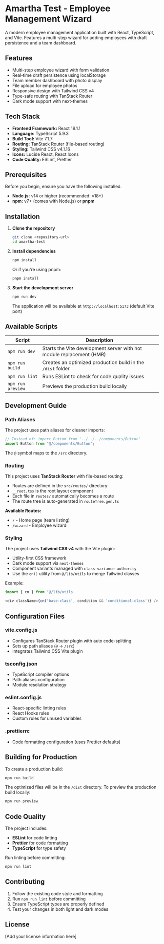 # Amartha Test - Employee Management Wizard

A modern employee management application built with React, TypeScript, and Vite. Features a multi-step wizard for adding employees with draft persistence and a team dashboard.

## Features

- Multi-step employee wizard with form validation
- Real-time draft persistence using localStorage
- Team member dashboard with photo display
- File upload for employee photos
- Responsive design with Tailwind CSS v4
- Type-safe routing with TanStack Router
- Dark mode support with next-themes

## Tech Stack

- **Frontend Framework:** React 19.1.1
- **Language:** TypeScript 5.9.3
- **Build Tool:** Vite 7.1.7
- **Routing:** TanStack Router (file-based routing)
- **Styling:** Tailwind CSS v4.1.16
- **Icons:** Lucide React, React Icons
- **Code Quality:** ESLint, Prettier

## Prerequisites

Before you begin, ensure you have the following installed:

- **Node.js:** v14 or higher (recommended: v18+)
- **npm:** v7+ (comes with Node.js) or **pnpm**

## Installation

1. **Clone the repository**

   ```bash
   git clone <repository-url>
   cd amartha-test
   ```

2. **Install dependencies**

   ```bash
   npm install
   ```

   Or if you're using pnpm:

   ```bash
   pnpm install
   ```

3. **Start the development server**

   ```bash
   npm run dev
   ```

   The application will be available at `http://localhost:5173` (default Vite port)

## Available Scripts

| Script            | Description                                                          |
| ----------------- | -------------------------------------------------------------------- |
| `npm run dev`     | Starts the Vite development server with hot module replacement (HMR) |
| `npm run build`   | Creates an optimized production build in the `/dist` folder          |
| `npm run lint`    | Runs ESLint to check for code quality issues                         |
| `npm run preview` | Previews the production build locally                                |

## Development Guide

### Path Aliases

The project uses path aliases for cleaner imports:

```typescript
// Instead of: import Button from '../../../components/Button'
import Button from "@/components/Button";
```

The `@` symbol maps to the `/src` directory.

### Routing

This project uses **TanStack Router** with file-based routing:

- Routes are defined in the `src/routes/` directory
- `__root.tsx` is the root layout component
- Each file in `routes/` automatically becomes a route
- The route tree is auto-generated in `routeTree.gen.ts`

**Available Routes:**

- `/` - Home page (team listing)
- `/wizard` - Employee wizard

### Styling

The project uses **Tailwind CSS v4** with the Vite plugin:

- Utility-first CSS framework
- Dark mode support via `next-themes`
- Component variants managed with `class-variance-authority`
- Use the `cn()` utility from `@/lib/utils` to merge Tailwind classes

Example:

```typescript
import { cn } from '@/lib/utils'

<div className={cn('base-class', condition && 'conditional-class')} />
```

## Configuration Files

### vite.config.js

- Configures TanStack Router plugin with auto code-splitting
- Sets up path aliases (`@` → `/src`)
- Integrates Tailwind CSS Vite plugin

### tsconfig.json

- TypeScript compiler options
- Path aliases configuration
- Module resolution strategy

### eslint.config.js

- React-specific linting rules
- React Hooks rules
- Custom rules for unused variables

### .prettierrc

- Code formatting configuration (uses Prettier defaults)

## Building for Production

To create a production build:

```bash
npm run build
```

The optimized files will be in the `/dist` directory. To preview the production build locally:

```bash
npm run preview
```

## Code Quality

The project includes:

- **ESLint** for code linting
- **Prettier** for code formatting
- **TypeScript** for type safety

Run linting before committing:

```bash
npm run lint
```

## Contributing

1. Follow the existing code style and formatting
2. Run `npm run lint` before committing
3. Ensure TypeScript types are properly defined
4. Test your changes in both light and dark modes

## License

[Add your license information here]
